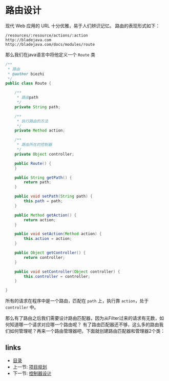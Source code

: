 # 路由设计

现代 Web 应用的 URL 十分优雅，易于人们辨识记忆。 路由的表现形式如下：

```
/resources/:resource/actions/:action
http://bladejava.com
http://bladejava.com/docs/modules/route
```

那么我们在java语言中将他定义一个 `Route` 类

```java
/**
 * 路由
 * @author biezhi
 */
public class Route {

	/**
	 * 路由path
	 */
	private String path;

	/**
	 * 执行路由的方法
	 */
	private Method action;

	/**
	 * 路由所在的控制器
	 */
	private Object controller;

	public Route() {
	}

	public String getPath() {
		return path;
	}

	public void setPath(String path) {
		this.path = path;
	}

	public Method getAction() {
		return action;
	}

	public void setAction(Method action) {
		this.action = action;
	}

	public Object getController() {
		return controller;
	}

	public void setController(Object controller) {
		this.controller = controller;
	}

}
```

所有的请求在程序中是一个路由，匹配在 `path` 上，执行靠 `action`，处于 `controller` 中。

那么有了路由之后我们需要设计路由匹配器，因为从Filter过来的请求有无数，如何知道哪一个请求对应哪一个路由呢？
有了路由匹配器还不够，这么多的路由我们如何管理呢？再来一个路由管理器吧，下面就创建路由匹配器和管理器2个类：




## links
   * [目录](<SUMMARY.md>)
   * 上一节: [项目规划](<1.plan.md>)
   * 下一节: [控制器设计](<3.controller.md>)
